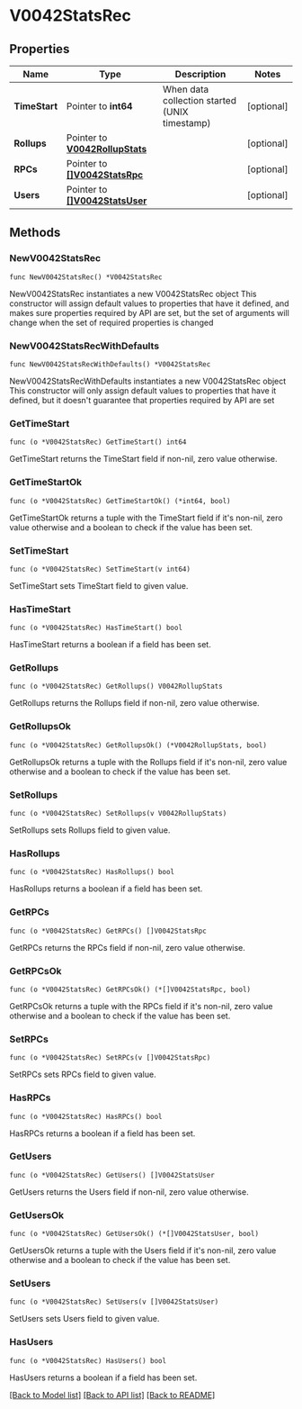# V0042StatsRec

## Properties

Name | Type | Description | Notes
------------ | ------------- | ------------- | -------------
**TimeStart** | Pointer to **int64** | When data collection started (UNIX timestamp) | [optional] 
**Rollups** | Pointer to [**V0042RollupStats**](V0042RollupStats.md) |  | [optional] 
**RPCs** | Pointer to [**[]V0042StatsRpc**](V0042StatsRpc.md) |  | [optional] 
**Users** | Pointer to [**[]V0042StatsUser**](V0042StatsUser.md) |  | [optional] 

## Methods

### NewV0042StatsRec

`func NewV0042StatsRec() *V0042StatsRec`

NewV0042StatsRec instantiates a new V0042StatsRec object
This constructor will assign default values to properties that have it defined,
and makes sure properties required by API are set, but the set of arguments
will change when the set of required properties is changed

### NewV0042StatsRecWithDefaults

`func NewV0042StatsRecWithDefaults() *V0042StatsRec`

NewV0042StatsRecWithDefaults instantiates a new V0042StatsRec object
This constructor will only assign default values to properties that have it defined,
but it doesn't guarantee that properties required by API are set

### GetTimeStart

`func (o *V0042StatsRec) GetTimeStart() int64`

GetTimeStart returns the TimeStart field if non-nil, zero value otherwise.

### GetTimeStartOk

`func (o *V0042StatsRec) GetTimeStartOk() (*int64, bool)`

GetTimeStartOk returns a tuple with the TimeStart field if it's non-nil, zero value otherwise
and a boolean to check if the value has been set.

### SetTimeStart

`func (o *V0042StatsRec) SetTimeStart(v int64)`

SetTimeStart sets TimeStart field to given value.

### HasTimeStart

`func (o *V0042StatsRec) HasTimeStart() bool`

HasTimeStart returns a boolean if a field has been set.

### GetRollups

`func (o *V0042StatsRec) GetRollups() V0042RollupStats`

GetRollups returns the Rollups field if non-nil, zero value otherwise.

### GetRollupsOk

`func (o *V0042StatsRec) GetRollupsOk() (*V0042RollupStats, bool)`

GetRollupsOk returns a tuple with the Rollups field if it's non-nil, zero value otherwise
and a boolean to check if the value has been set.

### SetRollups

`func (o *V0042StatsRec) SetRollups(v V0042RollupStats)`

SetRollups sets Rollups field to given value.

### HasRollups

`func (o *V0042StatsRec) HasRollups() bool`

HasRollups returns a boolean if a field has been set.

### GetRPCs

`func (o *V0042StatsRec) GetRPCs() []V0042StatsRpc`

GetRPCs returns the RPCs field if non-nil, zero value otherwise.

### GetRPCsOk

`func (o *V0042StatsRec) GetRPCsOk() (*[]V0042StatsRpc, bool)`

GetRPCsOk returns a tuple with the RPCs field if it's non-nil, zero value otherwise
and a boolean to check if the value has been set.

### SetRPCs

`func (o *V0042StatsRec) SetRPCs(v []V0042StatsRpc)`

SetRPCs sets RPCs field to given value.

### HasRPCs

`func (o *V0042StatsRec) HasRPCs() bool`

HasRPCs returns a boolean if a field has been set.

### GetUsers

`func (o *V0042StatsRec) GetUsers() []V0042StatsUser`

GetUsers returns the Users field if non-nil, zero value otherwise.

### GetUsersOk

`func (o *V0042StatsRec) GetUsersOk() (*[]V0042StatsUser, bool)`

GetUsersOk returns a tuple with the Users field if it's non-nil, zero value otherwise
and a boolean to check if the value has been set.

### SetUsers

`func (o *V0042StatsRec) SetUsers(v []V0042StatsUser)`

SetUsers sets Users field to given value.

### HasUsers

`func (o *V0042StatsRec) HasUsers() bool`

HasUsers returns a boolean if a field has been set.


[[Back to Model list]](../README.md#documentation-for-models) [[Back to API list]](../README.md#documentation-for-api-endpoints) [[Back to README]](../README.md)


